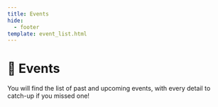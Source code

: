 ```yaml
---
title: Events
hide:
  - footer
template: event_list.html
---
```


# 🎤 Events

You will find the list of past and upcoming events, with every detail to
catch-up if you missed one!
